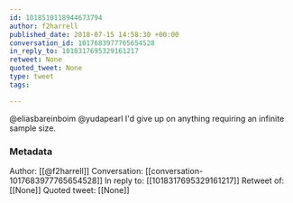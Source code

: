 ```yaml
---
id: 1018510118944673794
author: f2harrell
published_date: 2018-07-15 14:58:30 +00:00
conversation_id: 1017683977765654528
in_reply_to: 1018317695329161217
retweet: None
quoted_tweet: None
type: tweet
tags:

---
```


@eliasbareinboim @yudapearl I'd give up on anything requiring an infinite sample size.

### Metadata

Author: [[@f2harrell]]
Conversation: [[conversation-1017683977765654528]]
In reply to: [[1018317695329161217]]
Retweet of: [[None]]
Quoted tweet: [[None]]
